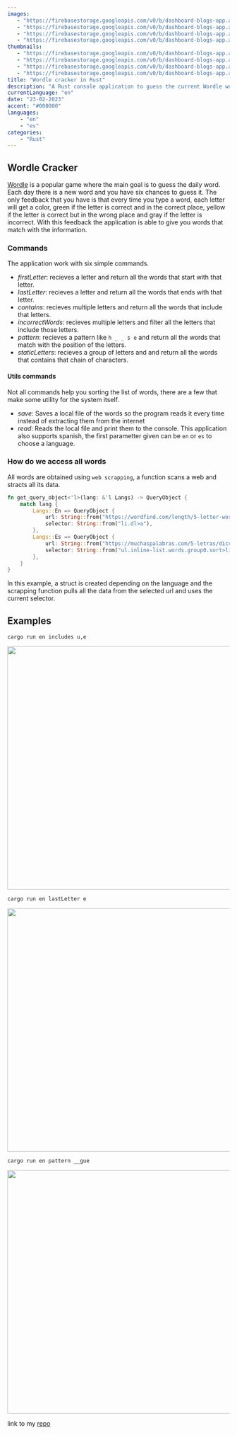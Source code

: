 ```yaml
---
images:
   - "https://firebasestorage.googleapis.com/v0/b/dashboard-blogs-app.appspot.com/o/images%2FThzROsREBLP9kFuUvCnohZ2IABw2%2Fhero-rust-wordle.png?alt=media&token=043b1cae-5af2-4d61-8d3e-afa65d7e7625"
   - "https://firebasestorage.googleapis.com/v0/b/dashboard-blogs-app.appspot.com/o/images%2FThzROsREBLP9kFuUvCnohZ2IABw2%2Fthumbnail_half_hero-rust-wordle.png?alt=media&token=6098d0f4-47a2-4cd6-bd92-ecd3ac124cf6"
   - "https://firebasestorage.googleapis.com/v0/b/dashboard-blogs-app.appspot.com/o/images%2FThzROsREBLP9kFuUvCnohZ2IABw2%2Fthumbnail_med_hero-rust-wordle.png?alt=media&token=99e12d83-c60e-4dcc-afe0-6fd514a415ec"
   - "https://firebasestorage.googleapis.com/v0/b/dashboard-blogs-app.appspot.com/o/images%2FThzROsREBLP9kFuUvCnohZ2IABw2%2Fthumbnail_low_hero-rust-wordle.png?alt=media&token=457cfda0-794f-4e22-ab63-b50b3f14f24c"
thumbnails: 
   - "https://firebasestorage.googleapis.com/v0/b/dashboard-blogs-app.appspot.com/o/images%2FThzROsREBLP9kFuUvCnohZ2IABw2%2Fwordle-rust-thumb.png?alt=media&token=5fab2aa9-c795-4a84-87ca-8525b444c30b"
   - "https://firebasestorage.googleapis.com/v0/b/dashboard-blogs-app.appspot.com/o/images%2FThzROsREBLP9kFuUvCnohZ2IABw2%2Fthumbnail_half_wordle-rust-thumb.png?alt=media&token=e13654d3-e186-4a10-9747-ad9294ad2b57"
   - "https://firebasestorage.googleapis.com/v0/b/dashboard-blogs-app.appspot.com/o/images%2FThzROsREBLP9kFuUvCnohZ2IABw2%2Fthumbnail_med_wordle-rust-thumb.png?alt=media&token=2f5e358e-a200-45a5-bf72-f15870e4c1a4"
   - "https://firebasestorage.googleapis.com/v0/b/dashboard-blogs-app.appspot.com/o/images%2FThzROsREBLP9kFuUvCnohZ2IABw2%2Fthumbnail_low_wordle-rust-thumb.png?alt=media&token=68a8ab5c-7db3-45d6-89b3-da73e95228c5"
title: "Wordle cracker in Rust"
description: "A Rust console application to guess the current Wordle word."
currentLanguage: "en"
date: "23-02-2023"
accent: "#000000"
languages: 
    - "en"
    - "es"
categories:
    - "Rust"
---
```


## Wordle Cracker
[Wordle](https://www.nytimes.com/games/wordle/index.html) is a popular game where the main goal is to guess the daily word. Each day there is a new word and you have six chances to guess it. The only feedback that you have is that every time you type a word, each letter will get a color, green if the letter is correct and in the correct place, yellow if the letter is correct but in the wrong place and gray if the letter is incorrect.
With this feedback the application is able to give you words that match with the information.

### Commands
The application work with six simple commands.
- *firstLetter*: recieves a letter and return all the words that start with that letter.
- *lastLetter*: recieves a letter and return all the words that ends with that letter.
- *contains*: recieves multiple letters and return all the words that include that letters.
- *incorrectWords*: recieves multiple letters and filter all the letters that include those letters.
- *pattern*: recieves a pattern like `h _ _ s e` and return all the words that match with the position of the letters.
- *staticLetters*: recieves a group of letters and and return all the words that contains that chain of characters.
#### Utils commands
Not all commands help you sorting the list of words, there are a few that make some utility for the system itself.
- *save*: Saves a local file of the words so the program reads it every time instead of extracting them from the internet
- *read*: Reads the local file and print them to the console.
This application also supports spanish, the first parametter given can be `en` or `es` to choose a language.

### How do we access all words
All words are obtained using `web scrapping`, a function scans a web and stracts all its data.
```rust
fn get_query_object<'l>(lang: &'l Langs) -> QueryObject {
    match lang {
        Langs::En => QueryObject {
            url: String::from("https://wordfind.com/length/5-letter-words"),
            selector: String::from("li.dl>a"),
        },
        Langs::Es => QueryObject {
            url: String::from("https://muchaspalabras.com/5-letras/diccionario"),
            selector: String::from("ul.inline-list.words.group0.sort>li>a"),
        },
    }
}
```
In this example, a struct is created depending on the language and the scrapping function pulls all the data from the selected url and uses the current selector.
## Examples
<div class="img-carousel-blog-col">

```
cargo run en includes u,e
```


<p align="center">
    <picture>
        <source sizes="(min-width: 720px) 720px, 100vw" srcset="https://firebasestorage.googleapis.com/v0/b/dashboard-blogs-app.appspot.com/o/images%2FThzROsREBLP9kFuUvCnohZ2IABw2%2Fthumbnail_half_wordle1.png?alt=media&token=221b6e04-1cd6-4221-96c5-72f1bec40b9d 1200w,https://firebasestorage.googleapis.com/v0/b/dashboard-blogs-app.appspot.com/o/images%2FThzROsREBLP9kFuUvCnohZ2IABw2%2Fthumbnail_med_wordle1.png?alt=media&token=469f19b3-2b01-4196-bcaa-cf8e28b681cd 800w, https://firebasestorage.googleapis.com/v0/b/dashboard-blogs-app.appspot.com/o/images%2FThzROsREBLP9kFuUvCnohZ2IABw2%2Fthumbnail_low_wordle1.png?alt=media&token=de7181db-8d80-497e-91e5-5ad2aa725494 400w">
        <img width="550" src="https://firebasestorage.googleapis.com/v0/b/dashboard-blogs-app.appspot.com/o/images%2FThzROsREBLP9kFuUvCnohZ2IABw2%2Fwordle1.png?alt=media&token=6a5620de-c805-457f-bf21-7156e510d429">
    </picture>
</p>

```
cargo run en lastLetter e
```

<p align="center">
    <picture>
        <source sizes="(min-width: 720px) 720px, 100vw" srcset="https://firebasestorage.googleapis.com/v0/b/dashboard-blogs-app.appspot.com/o/images%2FThzROsREBLP9kFuUvCnohZ2IABw2%2Fthumbnail_half_wordle2.png?alt=media&token=977330ac-750f-47eb-9bb4-951da7ed75cd 1200w, https://firebasestorage.googleapis.com/v0/b/dashboard-blogs-app.appspot.com/o/images%2FThzROsREBLP9kFuUvCnohZ2IABw2%2Fthumbnail_med_wordle2.png?alt=media&token=97988ed5-7860-46f4-b308-5740721d9f6e 800w,  https://firebasestorage.googleapis.com/v0/b/dashboard-blogs-app.appspot.com/o/images%2FThzROsREBLP9kFuUvCnohZ2IABw2%2Fthumbnail_low_wordle2.png?alt=media&token=46a2625b-eb50-4099-ba09-afc2e3687875 400w">
        <img width="550" src="https://firebasestorage.googleapis.com/v0/b/dashboard-blogs-app.appspot.com/o/images%2FThzROsREBLP9kFuUvCnohZ2IABw2%2Fthumbnail_half_wordle2.png?alt=media&token=977330ac-750f-47eb-9bb4-951da7ed75cd">
    </picture>
</p>

```
cargo run en pattern __gue
```

<p align="center">
<picture>
        <source sizes="(min-width: 720px) 720px, 100vw" srcset="https://firebasestorage.googleapis.com/v0/b/dashboard-blogs-app.appspot.com/o/images%2FThzROsREBLP9kFuUvCnohZ2IABw2%2Fthumbnail_half_wordle3-solved.png?alt=media&token=bfeb02bb-6ee7-4e9e-9ec8-edc1111a0afc 1200w, https://firebasestorage.googleapis.com/v0/b/dashboard-blogs-app.appspot.com/o/images%2FThzROsREBLP9kFuUvCnohZ2IABw2%2Fthumbnail_med_wordle3-solved.png?alt=media&token=183baa7a-6bd5-41dd-82db-4ed360644030 800w, https://firebasestorage.googleapis.com/v0/b/dashboard-blogs-app.appspot.com/o/images%2FThzROsREBLP9kFuUvCnohZ2IABw2%2Fthumbnail_low_wordle3-solved.png?alt=media&token=799935e4-b8e9-41f5-9792-51bf238282ba 400w">
        <img width="550" src="https://firebasestorage.googleapis.com/v0/b/dashboard-blogs-app.appspot.com/o/images%2FThzROsREBLP9kFuUvCnohZ2IABw2%2Fwordle3-solved.png?alt=media&token=51abd4b7-da98-4450-ba9f-19276fc9f3df">
    </picture>
</p>
</div>

link to my [repo](https://github.com/JoseLuna12/wordle-cracker)